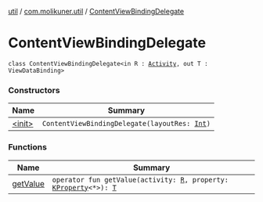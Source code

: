 [util](../../index.md) / [com.molikuner.util](../index.md) / [ContentViewBindingDelegate](./index.md)

# ContentViewBindingDelegate

`class ContentViewBindingDelegate<in R : `[`Activity`](https://developer.android.com/reference/android/app/Activity.html)`, out T : ViewDataBinding>`

### Constructors

| Name | Summary |
|---|---|
| [&lt;init&gt;](-init-.md) | `ContentViewBindingDelegate(layoutRes: `[`Int`](https://kotlinlang.org/api/latest/jvm/stdlib/kotlin/-int/index.html)`)` |

### Functions

| Name | Summary |
|---|---|
| [getValue](get-value.md) | `operator fun getValue(activity: `[`R`](index.md#R)`, property: `[`KProperty`](https://kotlinlang.org/api/latest/jvm/stdlib/kotlin.reflect/-k-property/index.html)`<*>): `[`T`](index.md#T) |
